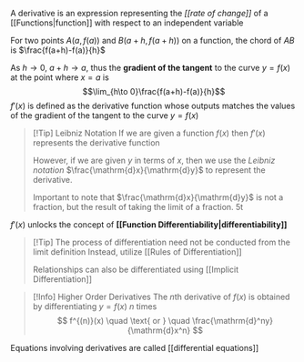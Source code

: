 A derivative is an expression representing the *[[rate of change]]* of a [[Functions|function]] with respect to an independent variable

For two points $A(a, f(a))$ and $B(a+h, f(a+h))$ on a function, the chord of $AB$ is $\frac{f(a+h)-f(a)}{h}$

As $h\to 0$, $a+h\to a$, thus the **gradient of the tangent** to the curve $y=f(x)$ at the point where $x=a$ is $$\lim_{h\to 0}\frac{f(a+h)-f(a)}{h}$$
$f'(x)$ is defined as the derivative function whose outputs matches the values of the gradient of the tangent to the curve $y=f(x)$

> [!Tip] Leibniz Notation
> If we are given a function $f(x)$ then $f'(x)$ represents the derivative function
> 
> However, if we are given $y$ in terms of $x$, then we use the *Leibniz notation* $\frac{\mathrm{d}x}{\mathrm{d}y}$ to represent the derivative.
> 
> Important to note that $\frac{\mathrm{d}x}{\mathrm{d}y}$ is not a fraction, but the result of taking the limit of a fraction. 
>5t
  
$f'(x)$ unlocks the concept of **[[Function Differentiability|differentiability]]** 

> [!Tip] The process of differentiation need not be conducted from the limit definition
> Instead, utilize [[Rules of Differentiation]]
> 
> Relationships can also be differentiated using [[Implicit Differentiation]]


> [!Info] Higher Order Derivatives
> The $n$th derivative of $f(x)$ is obtained by differentiating $y=f(x)$ $n$ times
>$$
f^{(n)}(x) \quad \text{ or } \quad \frac{\mathrm{d}^ny}{\mathrm{d}x^n}
>$$

Equations involving derivatives are called [[differential equations]]